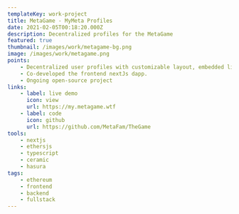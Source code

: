 ```yaml
---
templateKey: work-project
title: MetaGame - MyMeta Profiles
date: 2021-02-05T00:18:20.000Z
description: Decentralized profiles for the MetaGame
featured: true
thumbnail: /images/work/metagame-bg.png
image: /images/work/metagame.png
points:
    - Decentralized user profiles with customizable layout, embedded links, nft gallery, etc.
    - Co-developed the frontend nextJs dapp.
    - Ongoing open-source project
links:
    - label: live demo
      icon: view
      url: https://my.metagame.wtf
    - label: code
      icon: github
      url: https://github.com/MetaFam/TheGame
tools:
    - nextjs
    - ethersjs
    - typescript
    - ceramic
    - hasura
tags:
    - ethereum
    - frontend
    - backend
    - fullstack
---
```

